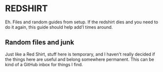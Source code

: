 # REDSHIRT
Eh.  Files and random guides from setup.  If the redshirt dies and you need to do it again, this guide should help add'l times around.

## Random files and junk
Just like a Red Shirt, stuff here is temporary, and I haven't really decided if the things here are useful and belong somewhere permanent.  This can be kind of a GitHub inbox for things I find.
